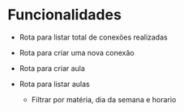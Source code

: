 # Funcionalidades 

- Rota para listar total de conexões realizadas
- Rota para criar uma nova conexão

- Rota para criar aula
- Rota para listar aulas
    - Filtrar por matéria, dia da semana e horario
